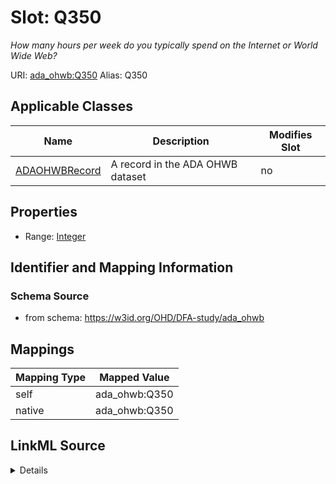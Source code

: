 

# Slot: Q350 


_How many hours per week do you typically spend on the Internet or World Wide Web?_





URI: [ada_ohwb:Q350](https://w3id.org/OHD/DFA-study/ada_ohwb/Q350)
Alias: Q350

<!-- no inheritance hierarchy -->





## Applicable Classes

| Name | Description | Modifies Slot |
| --- | --- | --- |
| [ADAOHWBRecord](ADAOHWBRecord.md) | A record in the ADA OHWB dataset |  no  |







## Properties

* Range: [Integer](Integer.md)





## Identifier and Mapping Information







### Schema Source


* from schema: https://w3id.org/OHD/DFA-study/ada_ohwb




## Mappings

| Mapping Type | Mapped Value |
| ---  | ---  |
| self | ada_ohwb:Q350 |
| native | ada_ohwb:Q350 |




## LinkML Source

<details>
```yaml
name: Q350
description: How many hours per week do you typically spend on the Internet or World
  Wide Web?
from_schema: https://w3id.org/OHD/DFA-study/ada_ohwb
rank: 1000
alias: Q350
domain_of:
- ADA_OHWBRecord
range: integer

```
</details>